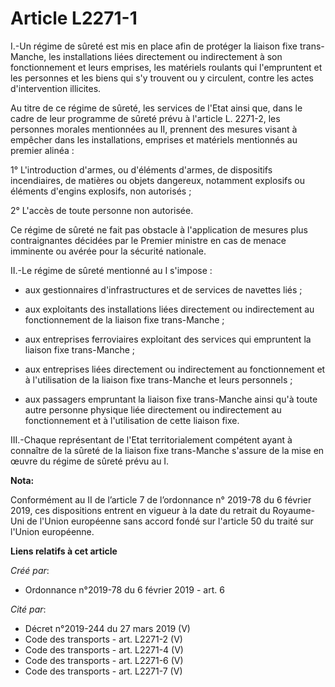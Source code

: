 # Article L2271-1

I.-Un régime de sûreté est mis en place afin de protéger la liaison fixe trans-Manche, les installations liées directement ou
indirectement à son fonctionnement et leurs emprises, les matériels roulants qui l'empruntent et les personnes et les biens
qui s'y trouvent ou y circulent, contre les actes d'intervention illicites. 

Au titre de ce régime de sûreté, les services de l'Etat ainsi que, dans le cadre de leur programme de sûreté prévu à
l'article L. 2271-2, les personnes morales mentionnées au II, prennent des mesures visant à empêcher dans les installations,
emprises et matériels mentionnés au premier alinéa : 

1° L'introduction d'armes, ou d'éléments d'armes, de dispositifs incendiaires, de matières ou objets dangereux, notamment
explosifs ou éléments d'engins explosifs, non autorisés ; 

2° L'accès de toute personne non autorisée. 

Ce régime de sûreté ne fait pas obstacle à l'application de mesures plus contraignantes décidées par le Premier ministre en
cas de menace imminente ou avérée pour la sécurité nationale. 

II.-Le régime de sûreté mentionné au I s'impose :

- aux gestionnaires d'infrastructures et de services de navettes liés ;

- aux exploitants des installations liées directement ou indirectement au fonctionnement de la liaison fixe trans-Manche ;

- aux entreprises ferroviaires exploitant des services qui empruntent la liaison fixe trans-Manche ;

- aux entreprises liées directement ou indirectement au fonctionnement et à l'utilisation de la liaison fixe trans-Manche et
leurs personnels ;

- aux passagers empruntant la liaison fixe trans-Manche ainsi qu'à toute autre personne physique liée directement ou
indirectement au fonctionnement et à l'utilisation de cette liaison fixe. 

III.-Chaque représentant de l'Etat territorialement compétent ayant à connaître de la sûreté de la liaison fixe trans-Manche
s'assure de la mise en œuvre du régime de sûreté prévu au I.

**Nota:**

Conformément au II de l’article 7 de l’ordonnance n° 2019-78 du 6 février 2019, ces dispositions entrent en vigueur à la date
du retrait du Royaume-Uni de l'Union européenne sans accord fondé sur l'article 50 du traité sur l'Union européenne.

**Liens relatifs à cet article**

_Créé par_:

  - Ordonnance n°2019-78 du 6 février 2019 - art. 6

_Cité par_:

  - Décret n°2019-244 du 27 mars 2019 (V)
  - Code des transports - art. L2271-2 (V)
  - Code des transports - art. L2271-4 (V)
  - Code des transports - art. L2271-6 (V)
  - Code des transports - art. L2271-7 (V)
